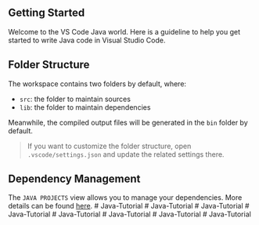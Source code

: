 ## Getting Started

Welcome to the VS Code Java world. Here is a guideline to help you get started to write Java code in Visual Studio Code.

## Folder Structure

The workspace contains two folders by default, where:

- `src`: the folder to maintain sources
- `lib`: the folder to maintain dependencies

Meanwhile, the compiled output files will be generated in the `bin` folder by default.

> If you want to customize the folder structure, open `.vscode/settings.json` and update the related settings there.

## Dependency Management

The `JAVA PROJECTS` view allows you to manage your dependencies. More details can be found [here](https://github.com/microsoft/vscode-java-dependency#manage-dependencies).
#   J a v a - T u t o r i a l  
 #   J a v a - T u t o r i a l  
 #   J a v a - T u t o r i a l  
 #   J a v a - T u t o r i a l  
 #   J a v a - T u t o r i a l  
 #   J a v a - T u t o r i a l  
 #   J a v a - T u t o r i a l  
 #   J a v a - T u t o r i a l  
 